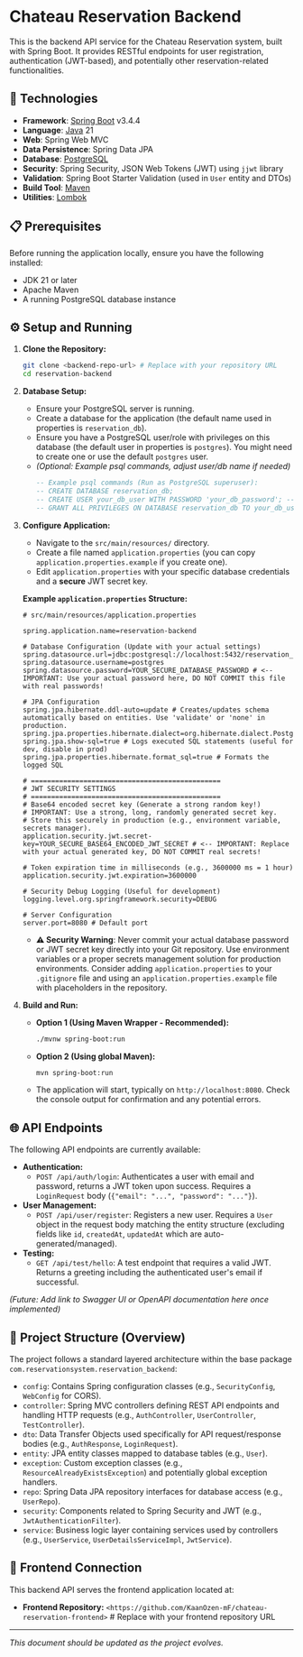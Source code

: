 # Chateau Reservation Backend

This is the backend API service for the Chateau Reservation system, built with Spring Boot. It provides RESTful endpoints for user registration, authentication (JWT-based), and potentially other reservation-related functionalities.

## 🚀 Technologies

* **Framework**: [Spring Boot](https://spring.io/projects/spring-boot) v3.4.4
* **Language**: [Java](https://www.java.com/) 21
* **Web**: Spring Web MVC
* **Data Persistence**: Spring Data JPA
* **Database**: [PostgreSQL](https://www.postgresql.org/)
* **Security**: Spring Security, JSON Web Tokens (JWT) using `jjwt` library
* **Validation**: Spring Boot Starter Validation (used in `User` entity and DTOs)
* **Build Tool**: [Maven](https://maven.apache.org/)
* **Utilities**: [Lombok](https://projectlombok.org/)

## 📋 Prerequisites

Before running the application locally, ensure you have the following installed:

* JDK 21 or later
* Apache Maven
* A running PostgreSQL database instance

## ⚙️ Setup and Running

1.  **Clone the Repository:**
    ```bash
    git clone <backend-repo-url> # Replace with your repository URL
    cd reservation-backend
    ```

2.  **Database Setup:**
    * Ensure your PostgreSQL server is running.
    * Create a database for the application (the default name used in properties is `reservation_db`).
    * Ensure you have a PostgreSQL user/role with privileges on this database (the default user in properties is `postgres`). You might need to create one or use the default `postgres` user.
    * _(Optional: Example psql commands, adjust user/db name if needed)_
        ```sql
        -- Example psql commands (Run as PostgreSQL superuser):
        -- CREATE DATABASE reservation_db;
        -- CREATE USER your_db_user WITH PASSWORD 'your_db_password'; -- Or use the default 'postgres' user
        -- GRANT ALL PRIVILEGES ON DATABASE reservation_db TO your_db_user; -- Grant privileges if you created a new user
        ```

3.  **Configure Application:**
    * Navigate to the `src/main/resources/` directory.
    * Create a file named `application.properties` (you can copy `application.properties.example` if you create one).
    * Edit `application.properties` with your specific database credentials and a **secure** JWT secret key.

    **Example `application.properties` Structure:**
    ```properties
    # src/main/resources/application.properties

    spring.application.name=reservation-backend

    # Database Configuration (Update with your actual settings)
    spring.datasource.url=jdbc:postgresql://localhost:5432/reservation_db
    spring.datasource.username=postgres
    spring.datasource.password=YOUR_SECURE_DATABASE_PASSWORD # <-- IMPORTANT: Use your actual password here, DO NOT COMMIT this file with real passwords!

    # JPA Configuration
    spring.jpa.hibernate.ddl-auto=update # Creates/updates schema automatically based on entities. Use 'validate' or 'none' in production.
    spring.jpa.properties.hibernate.dialect=org.hibernate.dialect.PostgreSQLDialect
    spring.jpa.show-sql=true # Logs executed SQL statements (useful for dev, disable in prod)
    spring.jpa.properties.hibernate.format_sql=true # Formats the logged SQL

    # ===============================================
    # JWT SECURITY SETTINGS
    # ===============================================
    # Base64 encoded secret key (Generate a strong random key!)
    # IMPORTANT: Use a strong, long, randomly generated secret key.
    # Store this securely in production (e.g., environment variable, secrets manager).
    application.security.jwt.secret-key=YOUR_SECURE_BASE64_ENCODED_JWT_SECRET # <-- IMPORTANT: Replace with your actual generated key, DO NOT COMMIT real secrets!

    # Token expiration time in milliseconds (e.g., 3600000 ms = 1 hour)
    application.security.jwt.expiration=3600000

    # Security Debug Logging (Useful for development)
    logging.level.org.springframework.security=DEBUG

    # Server Configuration
    server.port=8080 # Default port
    ```
    * **⚠️ Security Warning**: Never commit your actual database password or JWT secret key directly into your Git repository. Use environment variables or a proper secrets management solution for production environments. Consider adding `application.properties` to your `.gitignore` file and using an `application.properties.example` file with placeholders in the repository.

4.  **Build and Run:**
    * **Option 1 (Using Maven Wrapper - Recommended):**
        ```bash
        ./mvnw spring-boot:run
        ```
    * **Option 2 (Using global Maven):**
        ```bash
        mvn spring-boot:run
        ```
    * The application will start, typically on `http://localhost:8080`. Check the console output for confirmation and any potential errors.

## 🌐 API Endpoints

The following API endpoints are currently available:

* **Authentication:**
    * `POST /api/auth/login`: Authenticates a user with email and password, returns a JWT token upon success. Requires a `LoginRequest` body (`{"email": "...", "password": "..."}`).
* **User Management:**
    * `POST /api/user/register`: Registers a new user. Requires a `User` object in the request body matching the entity structure (excluding fields like `id`, `createdAt`, `updatedAt` which are auto-generated/managed).
* **Testing:**
    * `GET /api/test/hello`: A test endpoint that requires a valid JWT. Returns a greeting including the authenticated user's email if successful.

_(Future: Add link to Swagger UI or OpenAPI documentation here once implemented)_

## 📁 Project Structure (Overview)

The project follows a standard layered architecture within the base package `com.reservationsystem.reservation_backend`:

* `config`: Contains Spring configuration classes (e.g., `SecurityConfig`, `WebConfig` for CORS).
* `controller`: Spring MVC controllers defining REST API endpoints and handling HTTP requests (e.g., `AuthController`, `UserController`, `TestController`).
* `dto`: Data Transfer Objects used specifically for API request/response bodies (e.g., `AuthResponse`, `LoginRequest`).
* `entity`: JPA entity classes mapped to database tables (e.g., `User`).
* `exception`: Custom exception classes (e.g., `ResourceAlreadyExistsException`) and potentially global exception handlers.
* `repo`: Spring Data JPA repository interfaces for database access (e.g., `UserRepo`).
* `security`: Components related to Spring Security and JWT (e.g., `JwtAuthenticationFilter`).
* `service`: Business logic layer containing services used by controllers (e.g., `UserService`, `UserDetailsServiceImpl`, `JwtService`).

## 🔗 Frontend Connection

This backend API serves the frontend application located at:

* **Frontend Repository:** `<https://github.com/KaanOzen-mF/chateau-reservation-frontend>` # Replace with your frontend repository URL

---

_This document should be updated as the project evolves._